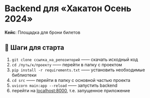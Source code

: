 # Backend для «Хакатон Осень 2024»

**Кейс**: Площадка для брони билетов



## :rocket: Шаги для старта
1. ```git clone ссылка_на_репозиторий``` —— скачать исходный код
1. ```cd /путь/к/проекту``` —— перейти в папку с проектом
1. ```pip install -r requirements.txt``` —— установить необходимые библиотеки
1. ```cd src``` —— перейти в папку с основной частью проекта
1. ```uvicorn main:app --reload``` —— запустить backend
1. перейти на [localhost:8000](http://localhost:8000), т.е. запущенное приложение
